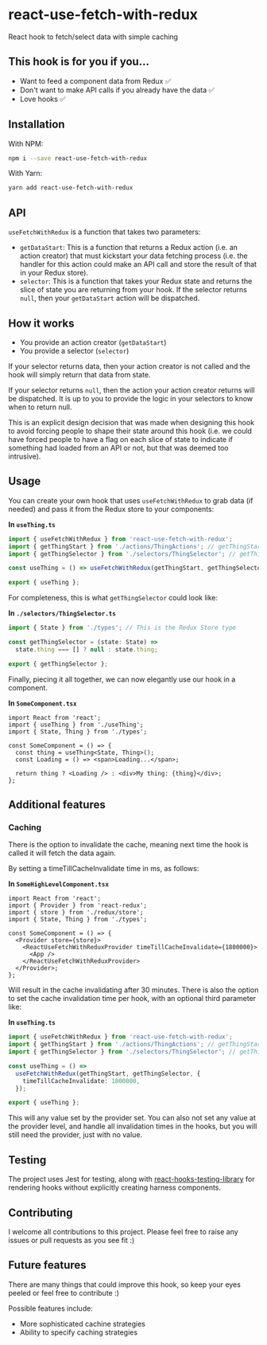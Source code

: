 # react-use-fetch-with-redux

React hook to fetch/select data with simple caching

## This hook is for you if you...

- Want to feed a component data from Redux ✅
- Don't want to make API calls if you already have the data ✅
- Love hooks ✅

## Installation

With NPM:

```bash
npm i --save react-use-fetch-with-redux
```

With Yarn:

```bash
yarn add react-use-fetch-with-redux
```

## API

`useFetchWithRedux` is a function that takes two parameters:

- `getDataStart`: This is a function that returns a Redux action (i.e. an action creator) that must kickstart your data fetching process (i.e. the handler for this action could make an API call and store the result of that in your Redux store).
- `selector`: This is a function that takes your Redux state and returns the slice of state you are returning from your hook. If the selector returns `null`, then your `getDataStart` action will be dispatched.

## How it works

- You provide an action creator (`getDataStart`)
- You provide a selector (`selector`)

If your selector returns data, then your action creator is not called and the hook will simply return that data from state.

If your selector returns `null`, then the action your action creator returns will be dispatched. It is up to you to provide the logic in your selectors to know when to return null.

This is an explicit design decision that was made when designing this hook to avoid forcing people to shape their state around this hook (i.e. we could have forced people to have a flag on each slice of state to indicate if something had loaded from an API or not, but that was deemed too intrusive).

## Usage

You can create your own hook that uses `useFetchWithRedux` to grab data (if needed) and pass it from the Redux store to your components:

**In `useThing.ts`**

```typescript
import { useFetchWithRedux } from 'react-use-fetch-with-redux';
import { getThingStart } from './actions/ThingActions'; // getThingStart is an action creator.
import { getThingSelector } from './selectors/ThingSelector'; // getThingSelector is a selector.

const useThing = () => useFetchWithRedux(getThingStart, getThingSelector);

export { useThing };
```

For completeness, this is what `getThingSelector` could look like:

**In `./selectors/ThingSelector.ts`**

```typescript
import { State } from './types'; // This is the Redux Store type

const getThingSelector = (state: State) =>
  state.thing === [] ? null : state.thing;

export { getThingSelector };
```

Finally, piecing it all together, we can now elegantly use our hook in a component.

**In `SomeComponent.tsx`**

```tsx
import React from 'react';
import { useThing } from './useThing';
import { State, Thing } from './types';

const SomeComponent = () => {
  const thing = useThing<State, Thing>();
  const Loading = () => <span>Loading...</span>;

  return thing ? <Loading /> : <div>My thing: {thing}</div>;
};
```

## Additional features

### Caching

There is the option to invalidate the cache, meaning next time the hook is called it will fetch the data again.

By setting a timeTillCacheInvalidate time in ms, as follows:

**In `SomeHighLevelComponent.tsx`**

```tsx
import React from 'react';
import { Provider } from 'react-redux';
import { store } from './redux/store';
import { State, Thing } from './types';

const SomeComponent = () => {
  <Provider store={store}>
    <ReactUseFetchWithReduxProvider timeTillCacheInvalidate={1800000}>
      <App />
    </ReactUseFetchWithReduxProvider>
  </Provider>;
};
```

Will result in the cache invalidating after 30 minutes.
There is also the option to set the cache invalidation time per hook, with an optional third parameter like:

**In `useThing.ts`**

```typescript
import { useFetchWithRedux } from 'react-use-fetch-with-redux';
import { getThingStart } from './actions/ThingActions'; // getThingStart is an action creator.
import { getThingSelector } from './selectors/ThingSelector'; // getThingSelector is a selector.

const useThing = () =>
  useFetchWithRedux(getThingStart, getThingSelector, {
    timeTillCacheInvalidate: 1800000,
  });

export { useThing };
```

This will any value set by the provider set.
You can also not set any value at the provider level, and handle all invalidation times in the hooks, but you will still need the provider, just with no value.

## Testing

The project uses Jest for testing, along with [react-hooks-testing-library](https://github.com/testing-library/react-hooks-testing-library) for rendering hooks without explicitly creating harness components.

## Contributing

I welcome all contributions to this project. Please feel free to raise any issues or pull requests as you see fit :)

## Future features

There are many things that could improve this hook, so keep your eyes peeled or feel free to contribute :)

Possible features include:

- More sophisticated cachine strategies
- Ability to specify caching strategies
